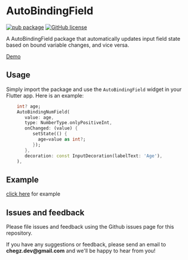 
# AutoBindingField

[![pub package](https://img.shields.io/pub/v/like_button.svg)](https://pub.dartlang.org/packages/like_button) [![GitHub license](https://img.shields.io/github/license/fluttercandies/like_button)](https://github.com/fluttercandies/like_button/blob/master/LICENSE)

A AutoBindingField package that automatically updates input field state based on bound variable changes, and vice versa.

[Demo](https://github.com/ChegzDev/auto_binding_field/blob/master/example/lib/main.dart)




## Usage

Simply import the package and use the `AutoBindingField` widget in your Flutter app. Here is an example:

```dart    
    int? age;
    AutoBindingNumField(
       value: age,
       type: NumberType.onlyPositiveInt,
       onChanged: (value) {
          setState(() {
            age=value as int?;
          });
       },
       decoration: const InputDecoration(labelText: 'Age'),
    ),
```  

## Example

[click here](https://github.com/ChegzDev/auto_binding_field/blob/master/example/lib/main.dart) for example


## Issues and feedback

Please file issues and feedback using the Github issues page for this repository.

If you have any suggestions or feedback, please send an email to __chegz.dev@gmail.com__ and we'll be happy to hear from you!
